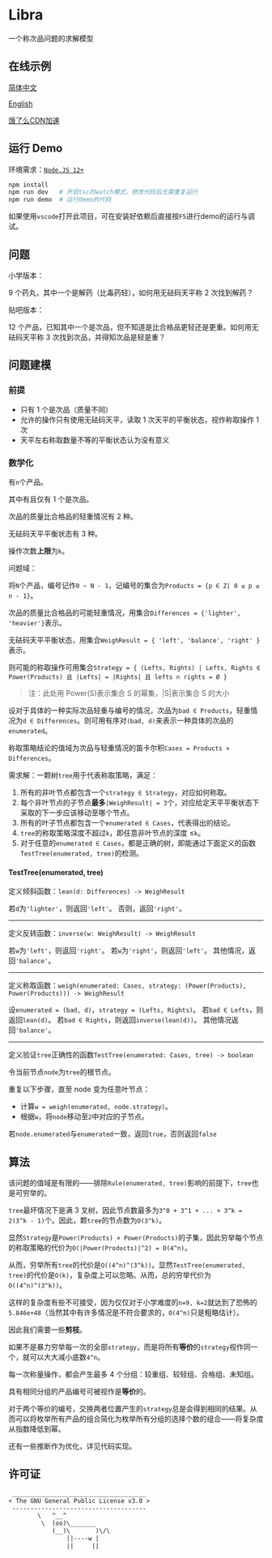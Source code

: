 # Libra

一个称次品问题的求解模型

## 在线示例 

[简体中文](https://darrendanielday.github.io/Libra)

[English](https://darrendanielday.github.io/Libra?lang=en)

[饿了么CDN加速](https://darrendanielday.github.io/Libra?cdn=https%3A%2F%2Fgithub.elemecdn.com)

## 运行 Demo

环境需求：[`Node.JS 12+`](https://nodejs.org/)

```sh
npm install
npm run dev   # 开启tsc的watch模式，修改代码后无需重复运行
npm run demo  # 运行demo的代码
```

如果使用`vscode`打开此项目，可在安装好依赖后直接按`F5`进行demo的运行与调试。

## 问题

小学版本：

9 个药丸，其中一个是解药（比毒药轻），如何用无砝码天平称 2 次找到解药？

贴吧版本：

12 个产品，已知其中一个是次品，但不知道是比合格品更轻还是更重。如何用无砝码天平称 3 次找到次品，并得知次品是轻是重？

## 问题建模

### 前提

- 只有 1 个是次品（质量不同）
- 允许的操作只有使用无砝码天平，读取 1 次天平的平衡状态，视作称取操作 1 次
- 天平左右称取数量不等的平衡状态认为没有意义

### 数学化

有`n`个产品。

其中有且仅有 1 个是次品。

次品的质量比合格品的轻重情况有 2 种。

无砝码天平平衡状态有 3 种。

操作次数**上限**为`k`。

问题域：

将`N`个产品，编号记作`0 ~ N - 1`，记编号的集合为`Products = {p ∈ Z| 0 ≤ p ≤ n - 1}`。

次品的质量比合格品的可能轻重情况，用集合`Differences = {'lighter', 'heavier'}`表示。

无砝码天平平衡状态，用集合`WeighResult = { 'left', 'balance', 'right' }`表示。

则可能的称取操作可用集合`Strategy = { (Lefts, Rights) | Lefts, Rights ∈ Power(Products) 且 |Lefts| = |Rights| 且 lefts ∩ rights = Ø }`

> 注：此处用 Power(S)表示集合 S 的幂集，|S|表示集合 S 的大小

设对于具体的一种实际次品轻重与编号的情况，次品为`bad ∈ Products`，轻重情况为`d ∈ Differences`。则可用有序对`(bad, d)`来表示一种具体的次品的`enumerated`。

称取策略结论的值域为次品与轻重情况的笛卡尔积`Cases = Products × Differences`。

需求解：一颗树`tree`用于代表称取策略，满足：

1. 所有的非叶节点都包含一个`strategy ∈ Strategy`，对应如何称取。
2. 每个非叶节点的子节点**最多**`|WeighResult| = 3`个，对应给定天平平衡状态下采取的下一步应该移动至哪个节点。
3. 所有的叶子节点都包含一个`enumerated ∈ Cases`，代表得出的结论。
4. `tree`的称取策略深度不超过`k`，即任意非叶节点的深度 ≤`k`。
5. 对于任意的`enumerated ∈ Cases`，都是正确的树，即能通过下面定义的函数`TestTree(enumerated, tree)`的检测。

#### TestTree(enumerated, tree)

定义倾斜函数：`lean(d: Differences) -> WeighResult`

若`d`为`'lighter'`，则返回`'left'`。
否则，返回`'right'`。

---

定义反转函数：`inverse(w: WeighResult) -> WeighResult`

若`w`为`'left'`，则返回`'right'`。
若`w`为`'right'`，则返回`'left'`。
其他情况，返回`'balance'`。

---

定义称取函数：`weigh(enumerated: Cases, strategy: (Power(Products), Power(Products))) -> WeighResult`

设`enumerated = (bad, d)`，`strategy = (Lefts, Rights)`。
若`bad ∈ Lefts`，则返回`lean(d)`。
若`bad ∈ Rights`，则返回`inverse(lean(d))`。
其他情况返回`'balance'`。

---

定义验证`tree`正确性的函数`TestTree(enumerated: Cases, tree) -> boolean`

令当前节点`node`为`tree`的根节点。

重复以下步骤，直至 node 变为任意叶节点：

- 计算`w = weigh(enumerated, node.strategy)`。
- 根据`w`，将`node`移动至`2`中对应的子节点。

若`node.enumerated`与`enumerated`一致，返回`true`，否则返回`false`

## 算法

该问题的值域是有限的——排除`Rule(enumerated, tree)`影响的前提下，`tree`也是可穷举的。

`tree`最坏情况下是满 3 叉树，因此节点数最多为`3^0 + 3^1 + ... + 3^k = 2(3^k - 1)`个。因此，颗`tree`的节点数为`O(3^k)`。

显然`Strategy`是`Power(Products) × Power(Products)`的子集，因此穷举每个节点的称取策略的代价为`O(|Power(Products)|^2) = O(4^n)`。

从而，穷举所有`tree`的代价是`O((4^n)^(3^k))`。显然`TestTree(enumerated, tree)`的代价是`O(k)`，复杂度上可以忽略。从而，总的穷举代价为`O((4^n)^(3^k))`。

这样的复杂度有些不可接受，因为仅仅对于小学难度的`n=9, k=2`就达到了恐怖的`5.846e+48`（当然其中有许多情况是不符合要求的，`O(4^n)`只是粗略估计）。

因此我们需要一些**剪枝**。

如果不是暴力穷举每一次的全部`strategy`，而是将所有**等价**的`strategy`视作同一个，就可以大大减小底数`4^n`。

每一次称量操作，都会产生最多 4 个分组：较重组、较轻组、合格组、未知组。

具有相同分组的产品编号可被视作是**等价**的。

对于两个等价的编号，交换两者位置产生的`strategy`总是会得到相同的结果。从而可以将枚举所有产品的组合简化为枚举所有分组的选择个数的组合——将复杂度从指数降低到幂。

还有一些推断作为优化，详见代码实现。

## 许可证

```txt
 _____________________________________
< The GNU General Public License v3.0 >
 -------------------------------------
        \   ^__^
         \  (oo)\_______
            (__)\       )\/\
                ||----w |
                ||     ||
```

